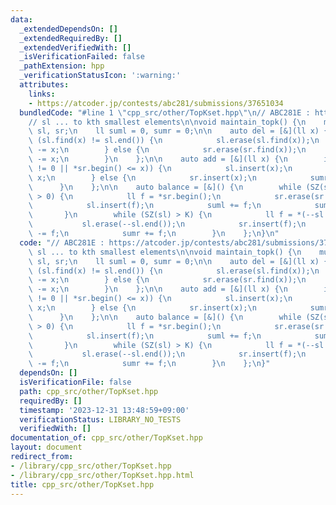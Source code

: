 ```yaml
---
data:
  _extendedDependsOn: []
  _extendedRequiredBy: []
  _extendedVerifiedWith: []
  _isVerificationFailed: false
  _pathExtension: hpp
  _verificationStatusIcon: ':warning:'
  attributes:
    links:
    - https://atcoder.jp/contests/abc281/submissions/37651034
  bundledCode: "#line 1 \"cpp_src/other/TopKset.hpp\"\n// ABC281E : https://atcoder.jp/contests/abc281/submissions/37651034\n\
    // sl ... to kth smallest elements\n\nvoid maintain_topk() {\n    multiset<ll>\
    \ sl, sr;\n    ll suml = 0, sumr = 0;\n\n    auto del = [&](ll x) {\n        if\
    \ (sl.find(x) != sl.end()) {\n            sl.erase(sl.find(x));\n            suml\
    \ -= x;\n        } else {\n            sr.erase(sr.find(x));\n            sumr\
    \ -= x;\n        }\n    };\n\n    auto add = [&](ll x) {\n        if (!(SZ(sr)\
    \ != 0 || *sr.begin() <= x)) {\n            sl.insert(x);\n            suml +=\
    \ x;\n        } else {\n            sr.insert(x);\n            sumr += x;\n  \
    \      }\n    };\n\n    auto balance = [&]() {\n        while (SZ(sl) < K && SZ(sr)\
    \ > 0) {\n            ll f = *sr.begin();\n            sr.erase(sr.begin());\n\
    \            sl.insert(f);\n            suml += f;\n            sumr -= f;\n \
    \       }\n        while (SZ(sl) > K) {\n            ll f = *(--sl.end());\n \
    \           sl.erase(--sl.end());\n            sr.insert(f);\n            suml\
    \ -= f;\n            sumr += f;\n        }\n    };\n}\n"
  code: "// ABC281E : https://atcoder.jp/contests/abc281/submissions/37651034\n//\
    \ sl ... to kth smallest elements\n\nvoid maintain_topk() {\n    multiset<ll>\
    \ sl, sr;\n    ll suml = 0, sumr = 0;\n\n    auto del = [&](ll x) {\n        if\
    \ (sl.find(x) != sl.end()) {\n            sl.erase(sl.find(x));\n            suml\
    \ -= x;\n        } else {\n            sr.erase(sr.find(x));\n            sumr\
    \ -= x;\n        }\n    };\n\n    auto add = [&](ll x) {\n        if (!(SZ(sr)\
    \ != 0 || *sr.begin() <= x)) {\n            sl.insert(x);\n            suml +=\
    \ x;\n        } else {\n            sr.insert(x);\n            sumr += x;\n  \
    \      }\n    };\n\n    auto balance = [&]() {\n        while (SZ(sl) < K && SZ(sr)\
    \ > 0) {\n            ll f = *sr.begin();\n            sr.erase(sr.begin());\n\
    \            sl.insert(f);\n            suml += f;\n            sumr -= f;\n \
    \       }\n        while (SZ(sl) > K) {\n            ll f = *(--sl.end());\n \
    \           sl.erase(--sl.end());\n            sr.insert(f);\n            suml\
    \ -= f;\n            sumr += f;\n        }\n    };\n}"
  dependsOn: []
  isVerificationFile: false
  path: cpp_src/other/TopKset.hpp
  requiredBy: []
  timestamp: '2023-12-31 13:48:59+09:00'
  verificationStatus: LIBRARY_NO_TESTS
  verifiedWith: []
documentation_of: cpp_src/other/TopKset.hpp
layout: document
redirect_from:
- /library/cpp_src/other/TopKset.hpp
- /library/cpp_src/other/TopKset.hpp.html
title: cpp_src/other/TopKset.hpp
---
```

